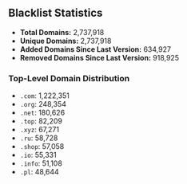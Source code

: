 ## Blacklist Statistics

- **Total Domains:** 2,737,918
- **Unique Domains:** 2,737,918
- **Added Domains Since Last Version:** 634,927
- **Removed Domains Since Last Version:** 918,925

### Top-Level Domain Distribution

-  `.com`: 1,222,351
-  `.org`: 248,354
-  `.net`: 180,626
-  `.top`: 82,209
-  `.xyz`: 67,271
-  `.ru`: 58,728
-  `.shop`: 57,058
-  `.io`: 55,331
-  `.info`: 51,108
-  `.pl`: 48,644
